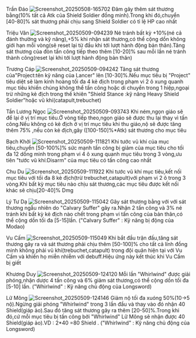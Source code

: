 Trần Đáo
![Screenshot_20250508-165702](https://github.com/user-attachments/assets/7eaa4306-c87d-41bb-96a1-47ac0ac69999)
Đâm gây thêm sát thương bằng(10% tất cả Atk của Shield Soldier đồng minh).Trong khi đó,chuyển [40-80]% sát thương phải chịu sang Shield Soldier có tỉ lệ HP cao nhất

Triệu Vân
![Screenshot_20250509-094239](https://github.com/user-attachments/assets/aaac69b3-ab33-44b0-8edb-56045e2ec310)
Né tránh bất kỳ +10%(né cả đánh thường và kỹ năng),+5% khi nhận sát thương,có thể cộng dồn không giới hạn mỗi vòng(sẽ reset lại từ đầu khi tới lượt hành động bản thân).Tăng sát thương của đòn tấn công tiếp theo thêm [10-20]% sau mỗi lần né tránh thành công(reset lại khi tới lượt hành động bản thân)

Trương Cáp
![Screenshot_20250509-094242](https://github.com/user-attachments/assets/feac99f8-21e2-42f3-9d96-a4104dcc301e)
Tăng sát thương của"Project:tên kỹ năng của Lancer" lên [10-30]%.Nếu mục tiêu bị "Project" tiêu diệt sẽ làm kinh hoàng tối đa 4 kẻ địch trong phạm vi 2 ô xung quanh mục tiêu khiến chúng không thể tấn công hoặc di chuyển trong 1 hiệp,ngoại trừ những kẻ địch trong thế khiên "Shield Stance :kỹ năng Heavy Shield Soldier"hoặc vũ khí(catapult,trebuchet)

Tần Lương Ngọc
![Screenshot_20250509-093743](https://github.com/user-attachments/assets/61e7ae83-364a-4e1d-8755-565f4129f137)
Khi ném,ngọn giáo sẽ để lại ở vị trí mục tiêu.Ở vòng tiếp theo,ngọn giáo sẽ được thu lại thay vì tấn công.Nếu không có kẻ địch ở vị trí mục tiêu khi thu giáo,nộ sẽ được tăng thêm 75% ,nếu còn kẻ địch,gây ([100-150]%*Atk) sát thương cho mục tiêu

Bạch Khởi
![Screenshot_20250509-111821](https://github.com/user-attachments/assets/d6212b0d-0da5-472d-b6db-ce7c3663f185)
Khi tước vũ khí của mục tiêu,chuyển [50-100%]% sức mạnh tấn công bị giảm của mục tiêu cho tối đa 12 dồng minh trong phạm vi 4 ô xung quanh mục tiêu trong 3 vòng,ưu tiên "tước vũ khí:Disarm" của mục tiêu có tấn công cao nhất

Chu Du
![Screenshot_20250509-111922](https://github.com/user-attachments/assets/70b391b5-2032-45ec-bc29-d836f77245fb)
Khi tước vũ khí mục tiêu,kết nối mục tiêu với tối đa 8 kẻ địch(trừ trebuchet,catapult)với phạm vi 2 ô trong 3 vòng.Khi bất kỳ mục tiêu nào chịu sát thương,các mục tiêu được kết nối khác sẽ chịu[20-40]% Dmg

Lý Tư Dạ
![Screenshot_20250509-115042](https://github.com/user-attachments/assets/51e8136c-2706-4c73-afa0-4ff6a2bb8c3f)
Gây sát thương bằng với với sát thương ngẫu nhiên do "Calvary Suffer" gây ra.Nhận 2 tấn công và 3% né tránh khi bất kỳ kẻ địch nào chết trong phạm vi tấn công của bản thân,có thể cộng dồn tối đa [5-15]lần. ("Calvary Suffer" : Kỹ năng bị động của Modao)

Vu Cấm
![Screenshot_20250509-115049](https://github.com/user-attachments/assets/a30c3298-f9ce-447b-a723-4724df29d451)
Khi bắt đầu trận đấu,tăng sát thương gây ra và sát thương phải chịu thêm [50-100]% cho tất cả lính đồng minh không phải vũ khí(trebuchet,catapult) trong đội quân hiện tại với Vu Cấm và khiến họ miễn nhiễm với debuff.Hiệu ứng này kết thúc khi Vu Cấm bị giết

Khương Duy
![Screenshot_20250509-124120](https://github.com/user-attachments/assets/cff007d1-ae6e-4f5a-bb74-5bf37ec3e5df)
Mỗi lần "Whirlwind" được giải phóng,nhận dược 4 tấn công và 6% giảm sát thương,có thể cộng dồn tối đa [5-10] lần. ("Whirlwind" : Kỹ năng chủ động của Longsword)

Lữ Mông
![Screenshot_20250509-124146](https://github.com/user-attachments/assets/f3347f2f-c646-4a01-a97d-9a4313b76ba1)
Giảm nộ tối đa xuóng 50%(10->5 nộ).Ngừng giải phóng "Whirlwind" trong 3 lần đầu và thay vào đó nhận 40 Shield(giáp ảo).Sau đó tăng sát thương gây ra thêm [20-50]%.Trong khi đó,cứ mỗi mục tiêu bị tấn công bởi "Whirlwind" Lữ Mông sẽ nhận được 40 Shield(giáp ảo).VD : 2*40 =80 Shield . ("Whirlwind" : Kỹ năng chủ động của Longsword)


